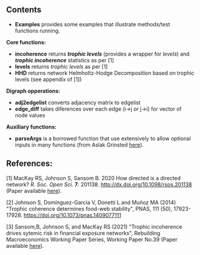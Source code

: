 
**Contents**
-
- **Examples** provides some examples that illustrate methods/test functions running.

**Core functions:**
- **incoherence**   returns ***trophic levels*** (provides a wrapper for *levels*) and ***trophic incoherence*** statistics as per [1]
- **levels**        returns *trophic levels* as per [1]
- **HHD**           returns network Helmholtz-Hodge Decomposition based on trophic levels (see appendix of [1])

**Digraph opperations:**
- **adj2edgelist**  converts adjacency matrix to edgelist
- **edge_diff**     takes diferences over each edge (i->j or j->i) for vector of node values

**Auxiliary functions:**
- **parseArgs**    is a borrowed function that use extensively to allow optional inputs in many functions (from Aslak Grinsted [here](https://uk.mathworks.com/matlabcentral/fileexchange/3696-subaxis-subplot)).

**References:**
-

[1] MacKay RS, Johnson S, Sansom B. 2020 How directed is a directed network? *R. Soc. Open Sci.* **7**: 201138.
http://dx.doi.org/10.1098/rsos.201138 (Paper available [here](https://doi.org/10.1098/rsos.201138)).

[2] Johnson S, Domínguez-García V, Donetti L and Muñoz MA (2014) "Trophic coherence determines food-web stability", PNAS, 111 (50), 17923-17928. https://doi.org/10.1073/pnas.1409077111

[3] Sansom,B, Johnson S, and MacKay RS (2021) "Trophic incoherence drives sytemic risk in financial exposure networks", Rebuilding Macroeconomics Working Paper Series, Working Paper No.39 (Paper available [here](https://warwick.ac.uk/fac/sci/maths/people/staff/sansom/sansom_2021.pdf)).
